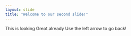 ```yaml
---
layout: slide
title: "Welcome to our second slide!"
---
```

This is looking Great already
Use the left arrow to go back!
